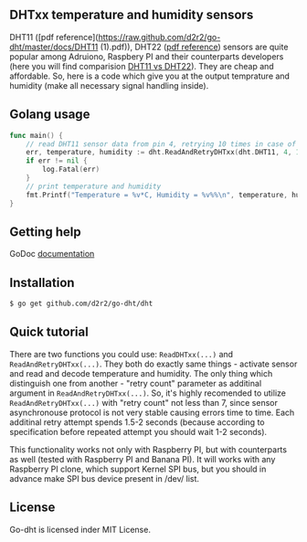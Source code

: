 ## DHTxx temperature and humidity sensors

DHT11 ([pdf reference](https://raw.github.com/d2r2/go-dht/master/docs/DHT11 (1).pdf)), DHT22 ([pdf reference](https://raw.github.com/d2r2/go-dht/master/docs/DHT22.pdf)) sensors are quite popular among Adruiono, Raspbery PI and their counterparts developers (here you will find comparision [DHT11 vs DHT22](https://raw.github.com/d2r2/go-dht/master/docs/dht.pdf)).
They are cheap and affordable. So, here is a code which give you at the output temprature and humidity (make all necessary signal handling inside).


## Golang usage

```go
func main() {
	// read DHT11 sensor data from pin 4, retrying 10 times in case of failure
	err, temperature, humidity := dht.ReadAndRetryDHTxx(dht.DHT11, 4, 10)
	if err != nil {
		log.Fatal(err)
	}
	// print temperature and humidity
	fmt.Printf("Temperature = %v*C, Humidity = %v%%\n", temperature, humidity)
}
```

## Getting help

GoDoc [documentation](http://godoc.org/github.com/d2r2/go-dht/dht)

## Installation

```bash
$ go get github.com/d2r2/go-dht/dht
```

## Quick tutorial

There are two functions you could use: ```ReadDHTxx(...)``` and ```ReadAndRetryDHTxx(...)```.
They both do exactly same things - activate sensor and read and decode temperature and humidity.
The only thing which distinguish one from another - "retry count" parameter as additinal argument in ```ReadAndRetryDHTxx(...)```.
So, it's highly recomended to utilize ```ReadAndRetryDHTxx(...)``` with "retry count" not less than 7, since sensor asynchronouse protocol is not very stable causing errors time to time. Each additinal retry attempt spends 1.5-2 seconds (because according to specification before repeated attempt you should wait 1-2 seconds).

This functionality works not only with Raspberry PI, but with counterparts as well (tested with Raspberry PI and Banana PI). It will works with any Raspberry PI clone, which support Kernel SPI bus, but you should in advance make SPI bus device present in /dev/ list.

## License

Go-dht is licensed inder MIT License.

